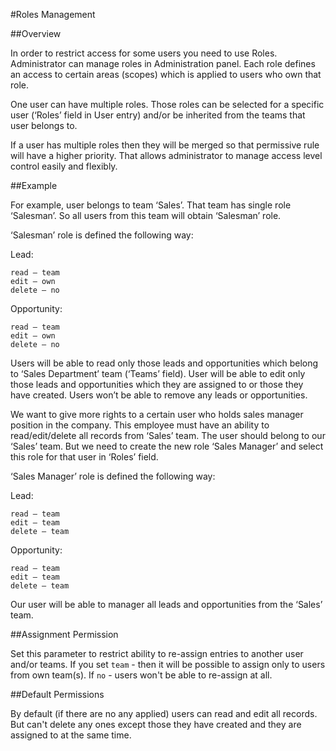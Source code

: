#Roles Management

##Overview

In order to restrict access for some users you need to use Roles. Administrator can manage roles in Administration panel. Each role defines an access to certain areas (scopes) which is applied to users who own that role.

One user can have multiple roles. Those roles can be selected for a specific user (‘Roles’ field in User entry) and/or be inherited from the teams that user belongs to.

If a user has multiple roles then they will be merged so that permissive rule will have a higher priority. That allows administrator to manage access level control easily and flexibly.

##Example

For example, user belongs to team ‘Sales’. That team has single role ‘Salesman’. So all users from this team will obtain ‘Salesman’ role.

‘Salesman’ role is defined the following way:

Lead:
```
read – team
edit – own
delete – no
```

Opportunity:
```
read – team
edit – own
delete – no
```

Users will be able to read only those leads and opportunities which belong to ‘Sales Department’ team (‘Teams’ field).
User will be able to edit only those leads and opportunities which they are assigned to or those they have created.
Users won’t be able to remove any leads or opportunities.

We want to give more rights to a certain user who holds sales manager position in the company. This employee must have an ability to read/edit/delete all records from ‘Sales’ team. The user should belong to our ‘Sales’ team. But we need to create the new role ‘Sales Manager’ and select this role for that user in ‘Roles’ field.

‘Sales Manager’ role is defined the following way:

Lead:
```
read – team
edit – team
delete – team
```

Opportunity:
```
read – team
edit – team
delete – team
```

Our user will be able to manager all leads and opportunities from the ‘Sales’ team.

##Assignment Permission

Set this parameter to restrict ability to re-assign entries to another user and/or teams. If you set `team` - then it will be possible to assign only to users from own team(s). If `no` - users won't be able to re-assign at all.

##Default Permissions

By default (if there are no any applied) users can read and edit all records. But can't delete any ones except those they have created and they are assigned to at the same time.
